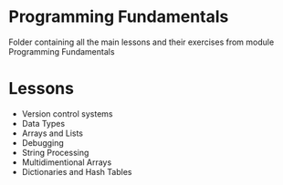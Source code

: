 # Programming Fundamentals
Folder containing all the main lessons and their exercises from module Programming Fundamentals
# Lessons
 - Version control systems
 - Data Types
 - Arrays and Lists
 - Debugging
 - String Processing
 - Multidimentional Arrays
 - Dictionaries and Hash Tables
